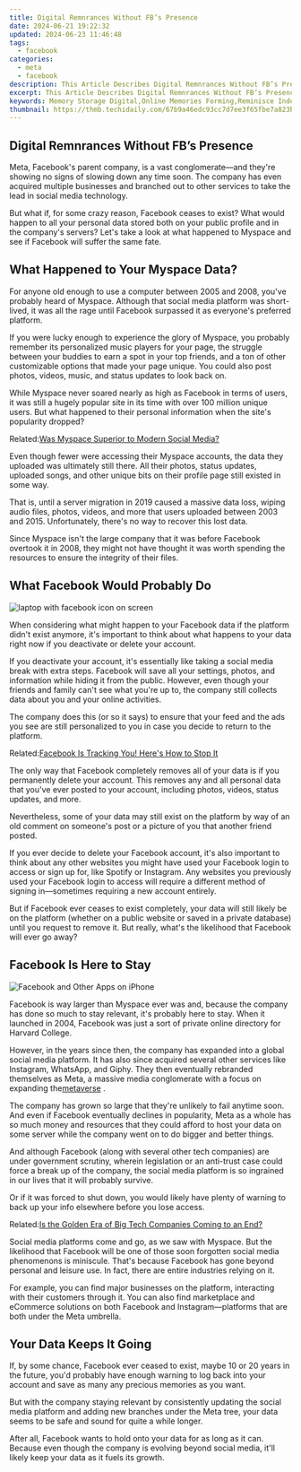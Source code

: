 ```yaml
---
title: Digital Remnrances Without FB’s Presence
date: 2024-06-21 19:22:32
updated: 2024-06-23 11:46:48
tags:
  - facebook
categories:
  - meta
  - facebook
description: This Article Describes Digital Remnrances Without FB’s Presence
excerpt: This Article Describes Digital Remnrances Without FB’s Presence
keywords: Memory Storage Digital,Online Memories Forming,Reminisce Independently,Non-FB Memory Keepers,Digital Memento Archive,Remember Without FB,Internet Recollection Tools
thumbnail: https://thmb.techidaily.com/67b9a46edc93cc7d7ee3f65fbe7a823bf8c1214de87337d167efacd25af9eafd.jpg
---
```


## Digital Remnrances Without FB’s Presence

 Meta, Facebook's parent company, is a vast conglomerate—and they're showing no signs of slowing down any time soon. The company has even acquired multiple businesses and branched out to other services to take the lead in social media technology.

 But what if, for some crazy reason, Facebook ceases to exist? What would happen to all your personal data stored both on your public profile and in the company's servers? Let's take a look at what happened to Myspace and see if Facebook will suffer the same fate.

## What Happened to Your Myspace Data?

 For anyone old enough to use a computer between 2005 and 2008, you've probably heard of Myspace. Although that social media platform was short-lived, it was all the rage until Facebook surpassed it as everyone's preferred platform.

 If you were lucky enough to experience the glory of Myspace, you probably remember its personalized music players for your page, the struggle between your buddies to earn a spot in your top friends, and a ton of other customizable options that made your page unique. You could also post photos, videos, music, and status updates to look back on.

 While Myspace never soared nearly as high as Facebook in terms of users, it was still a hugely popular site in its time with over 100 million unique users. But what happened to their personal information when the site's popularity dropped?

 Related:[Was Myspace Superior to Modern Social Media?](https://www.makeuseof.com/reasons-why-myspace-was-great/)

 Even though fewer were accessing their Myspace accounts, the data they uploaded was ultimately still there. All their photos, status updates, uploaded songs, and other unique bits on their profile page still existed in some way.

 That is, until a server migration in 2019 caused a massive data loss, wiping audio files, photos, videos, and more that users uploaded between 2003 and 2015\. Unfortunately, there's no way to recover this lost data.

 Since Myspace isn't the large company that it was before Facebook overtook it in 2008, they might not have thought it was worth spending the resources to ensure the integrity of their files.

## What Facebook Would Probably Do

![laptop with facebook icon on screen](https://static1.makeuseofimages.com/wordpress/wp-content/uploads/2021/10/laptop-with-facebook-icon-on-screen.jpg)

 When considering what might happen to your Facebook data if the platform didn't exist anymore, it's important to think about what happens to your data right now if you deactivate or delete your account.

 If you deactivate your account, it's essentially like taking a social media break with extra steps. Facebook will save all your settings, photos, and information while hiding it from the public. However, even though your friends and family can't see what you're up to, the company still collects data about you and your online activities.

 The company does this (or so it says) to ensure that your feed and the ads you see are still personalized to you in case you decide to return to the platform.

 Related:[Facebook Is Tracking You! Here's How to Stop It](https://www.makeuseof.com/tag/facebook-tracking-stop/)

 The only way that Facebook completely removes all of your data is if you permanently delete your account. This removes any and all personal data that you've ever posted to your account, including photos, videos, status updates, and more.

 Nevertheless, some of your data may still exist on the platform by way of an old comment on someone's post or a picture of you that another friend posted.

 If you ever decide to delete your Facebook account, it's also important to think about any other websites you might have used your Facebook login to access or sign up for, like Spotify or Instagram. Any websites you previously used your Facebook login to access will require a different method of signing in—sometimes requiring a new account entirely.

 But if Facebook ever ceases to exist completely, your data will still likely be on the platform (whether on a public website or saved in a private database) until you request to remove it. But really, what's the likelihood that Facebook will ever go away?

## Facebook Is Here to Stay

![Facebook and Other Apps on iPhone](https://static1.makeuseofimages.com/wordpress/wp-content/uploads/2021/08/Facebook-and-Other-Apps-on-iPhone.jpg)

 Facebook is way larger than Myspace ever was and, because the company has done so much to stay relevant, it's probably here to stay. When it launched in 2004, Facebook was just a sort of private online directory for Harvard College.

 However, in the years since then, the company has expanded into a global social media platform. It has also since acquired several other services like Instagram, WhatsApp, and Giphy. They then eventually rebranded themselves as Meta, a massive media conglomerate with a focus on expanding the[metaverse](https://www.makeuseof.com/what-is-the-metaverse/) .

 The company has grown so large that they're unlikely to fail anytime soon. And even if Facebook eventually declines in popularity, Meta as a whole has so much money and resources that they could afford to host your data on some server while the company went on to do bigger and better things.

 And although Facebook (along with several other tech companies) are under government scrutiny, wherein legislation or an anti-trust case could force a break up of the company, the social media platform is so ingrained in our lives that it will probably survive.

 Or if it was forced to shut down, you would likely have plenty of warning to back up your info elsewhere before you lose access.

 Related:[Is the Golden Era of Big Tech Companies Coming to an End?](https://www.makeuseof.com/is-big-tech-in-trouble/)

 Social media platforms come and go, as we saw with Myspace. But the likelihood that Facebook will be one of those soon forgotten social media phenomenons is miniscule. That's because Facebook has gone beyond personal and leisure use. In fact, there are entire industries relying on it.

 For example, you can find major businesses on the platform, interacting with their customers through it. You can also find marketplace and eCommerce solutions on both Facebook and Instagram—platforms that are both under the Meta umbrella.

## Your Data Keeps It Going

 If, by some chance, Facebook ever ceased to exist, maybe 10 or 20 years in the future, you'd probably have enough warning to log back into your account and save as many any precious memories as you want.

 But with the company staying relevant by consistently updating the social media platform and adding new branches under the Meta tree, your data seems to be safe and sound for quite a while longer.

 After all, Facebook wants to hold onto your data for as long as it can. Because even though the company is evolving beyond social media, it'll likely keep your data as it fuels its growth.


<ins class="adsbygoogle"
     style="display:block"
     data-ad-format="autorelaxed"
     data-ad-client="ca-pub-7571918770474297"
     data-ad-slot="1223367746"></ins>



<ins class="adsbygoogle"
     style="display:block"
     data-ad-client="ca-pub-7571918770474297"
     data-ad-slot="8358498916"
     data-ad-format="auto"
     data-full-width-responsive="true"></ins>

